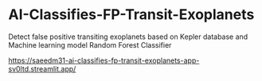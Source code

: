 # AI-Classifies-FP-Transit-Exoplanets
Detect false positive transiting exoplanets based on Kepler database and Machine learning model Random Forest Classifier

https://saeedm31-ai-classifies-fp-transit-exoplanets-app-sv0ltd.streamlit.app/

